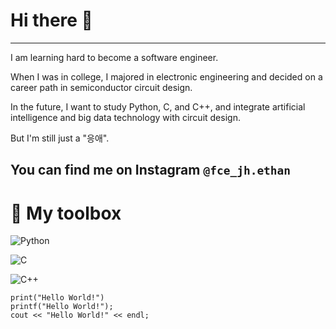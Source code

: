 # Hi there 👋
---
I am learning hard to become a software engineer.

When I was in college, I majored in electronic engineering and decided on a career path in semiconductor circuit design.

In the future, I want to study Python, C, and C++, and integrate artificial intelligence and big data technology with circuit design.

But I'm still just a "응애".

You can find me on Instagram `@fce_jh.ethan`
---

# 🧰 My toolbox
![Python](https://www.python.org/static/img/python-logo.png)

![C](https://upload.wikimedia.org/wikipedia/commons/thumb/3/35/The_C_Programming_Language_logo.svg/140px-The_C_Programming_Language_logo.svg.png)

![C++](https://upload.wikimedia.org/wikipedia/commons/thumb/1/18/ISO_C%2B%2B_Logo.svg/120px-ISO_C%2B%2B_Logo.svg.png)

```
print("Hello World!")
printf("Hello World!");
cout << "Hello World!" << endl;
```
